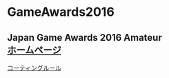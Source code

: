 # GameAwards2016
Japan Game Awards 2016 Amateur  
[ホームページ][HP]  
---
[コーティングルール][Wiki]

[HP]:http://awards.cesa.or.jp/cat/cat_03.html
[Wiki]:https://github.com/ooHIROoo/GameAwards2016/wiki
